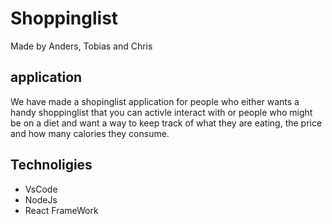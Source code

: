 # Shoppinglist

Made by Anders, Tobias and Chris


## application
We have made a shopinglist application for people who either wants a handy shoppinglist that you can activle interact with or people who might be on a diet and want a way to keep track of what they are eating, the price and how many calories they consume. 


## Technoligies
* VsCode
* NodeJs
* React FrameWork
